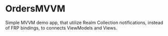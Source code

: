 # OrdersMVVM

Simple MVVM demo app, that utilize Realm Collection notifications, instead of FRP bindings, to connects ViewModels and Views.
